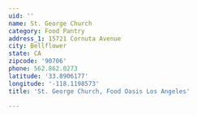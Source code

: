 ```yaml
---
uid: ''
name: St. George Church
category: Food Pantry
address_1: 15721 Cornuta Avenue
city: Bellflower
state: CA
zipcode: '90706'
phone: 562.862.0273
latitude: '33.8906177'
longitude: '-118.1198573'
title: 'St. George Church, Food Oasis Los Angeles'

---
```

